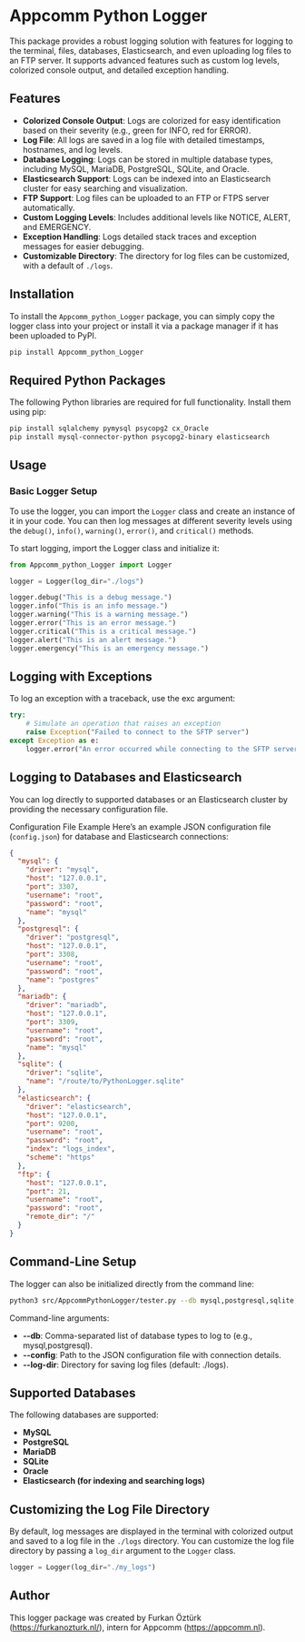 # Appcomm Python Logger

This package provides a robust logging solution with features for logging to the terminal, files, databases, Elasticsearch, and even uploading log files to an FTP server. It supports advanced features such as custom log levels, colorized console output, and detailed exception handling.

## Features

- **Colorized Console Output**: Logs are colorized for easy identification based on their severity (e.g., green for INFO, red for ERROR).
- **Log File**: All logs are saved in a log file with detailed timestamps, hostnames, and log levels.
- **Database Logging**: Logs can be stored in multiple database types, including MySQL, MariaDB, PostgreSQL, SQLite, and Oracle.
- **Elasticsearch Support**: Logs can be indexed into an Elasticsearch cluster for easy searching and visualization.
- **FTP Support**: Log files can be uploaded to an FTP or FTPS server automatically.
- **Custom Logging Levels**: Includes additional levels like NOTICE, ALERT, and EMERGENCY.
- **Exception Handling**: Logs detailed stack traces and exception messages for easier debugging.
- **Customizable Directory**: The directory for log files can be customized, with a default of `./logs`.

## Installation

To install the `Appcomm_python_Logger` package, you can simply copy the logger class into your project or install it via a package manager if it has been uploaded to PyPI.

```bash
pip install Appcomm_python_Logger
```

## Required Python Packages

The following Python libraries are required for full functionality. Install them using pip:

```bash
pip install sqlalchemy pymysql psycopg2 cx_Oracle
pip install mysql-connector-python psycopg2-binary elasticsearch
```

## Usage

### Basic Logger Setup

To use the logger, you can import the `Logger` class and create an instance of it in your code. You can then log messages at different severity levels using the `debug()`, `info()`, `warning()`, `error()`, and `critical()` methods.

To start logging, import the Logger class and initialize it:

```python
from Appcomm_python_Logger import Logger

logger = Logger(log_dir="./logs")

logger.debug("This is a debug message.")
logger.info("This is an info message.")
logger.warning("This is a warning message.")
logger.error("This is an error message.")
logger.critical("This is a critical message.")
logger.alert("This is an alert message.")
logger.emergency("This is an emergency message.")

```

## Logging with Exceptions

To log an exception with a traceback, use the exc argument:

```python
try:
    # Simulate an operation that raises an exception
    raise Exception("Failed to connect to the SFTP server")
except Exception as e:
    logger.error("An error occurred while connecting to the SFTP server", exc=e)
```

## Logging to Databases and Elasticsearch

You can log directly to supported databases or an Elasticsearch cluster by providing the necessary configuration file.

Configuration File Example
Here’s an example JSON configuration file (`config.json`) for database and Elasticsearch connections:

```json
{
  "mysql": {
    "driver": "mysql",
    "host": "127.0.0.1",
    "port": 3307,
    "username": "root",
    "password": "root",
    "name": "mysql"
  },
  "postgresql": {
    "driver": "postgresql",
    "host": "127.0.0.1",
    "port": 3308,
    "username": "root",
    "password": "root",
    "name": "postgres"
  },
  "mariadb": {
    "driver": "mariadb",
    "host": "127.0.0.1",
    "port": 3309,
    "username": "root",
    "password": "root",
    "name": "mysql"
  },
  "sqlite": {
    "driver": "sqlite",
    "name": "/route/to/PythonLogger.sqlite"
  },
  "elasticsearch": {
    "driver": "elasticsearch",
    "host": "127.0.0.1",
    "port": 9200,
    "username": "root",
    "password": "root",
    "index": "logs_index",
    "scheme": "https"
  },
  "ftp": {
    "host": "127.0.0.1",
    "port": 21,
    "username": "root",
    "password": "root",
    "remote_dir": "/"
  }
}
```

## Command-Line Setup

The logger can also be initialized directly from the command line:

```bash
python3 src/AppcommPythonLogger/tester.py --db mysql,postgresql,sqlite,elasticsearch --config config.json --log-dir ./logs
```

Command-line arguments:

- **--db**: Comma-separated list of database types to log to (e.g., mysql,postgresql).
- **--config**: Path to the JSON configuration file with connection details.
- **--log-dir**: Directory for saving log files (default: ./logs).

## Supported Databases

The following databases are supported:

- **MySQL**
- **PostgreSQL**
- **MariaDB**
- **SQLite**
- **Oracle**
- **Elasticsearch (for indexing and searching logs)**

## Customizing the Log File Directory

By default, log messages are displayed in the terminal with colorized output and saved to a log file in the `./logs` directory. You can customize the log file directory by passing a `log_dir` argument to the `Logger` class.

```python
logger = Logger(log_dir="./my_logs")
```

## Author

This logger package was created by Furkan Öztürk (https://furkanozturk.nl/), intern for Appcomm (https://appcomm.nl).
